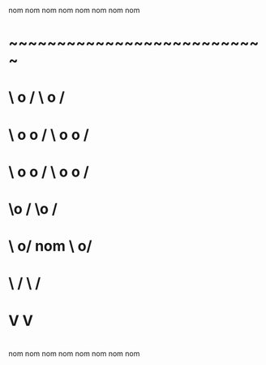 nom nom nom nom nom nom nom nom       
# ############################# 
# ~~~~~~~~~~~~~~~~~~~~~~~~~~~
# \     o     / \     o     / 
#  \ o    o  /   \ o    o  / 
#   \  o  o /     \  o  o /   
#    \o    /       \o    /    
#     \  o/   nom   \  o/         
#      \ /           \ /           
#       V             V      
# #############################
nom nom nom nom nom nom nom nom       